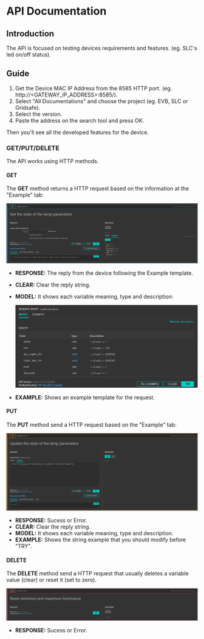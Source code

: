 # API Documentation

## Introduction

The API is focused on testing devices requirements and features. (eg. SLC's led on/off status).

## Guide

1. Get the Device MAC IP Address from the 8585 HTTP port. (eg. http://<GATEWAY_IP_ADDRESS>:8585/).
2. Select "All Documentations" and choose the project (eg. EVB, SLC or Gridsafe).
3. Select the version.
4. Paste the address on the search tool and press OK.

Then you'll see all the developed features for the device.

### GET/PUT/DELETE

The API works using HTTP methods. 

#### GET

The **GET** method returns a HTTP request based on the information at the "Example" tab:

![GET method](/Images/getAPI.png)

- **RESPONSE:** The reply from the device following the Example template.
- **CLEAR:** Clear the reply string.
- **MODEL:** It shows each variable meaning, type and description:

    ![Model Template](/Images/modelAPI.png)

- **EXAMPLE:** Shows an example template for the request.

#### PUT
The **PUT** method send a HTTP request based on the "Example" tab:

![PUT method](/Images/putAPI.png)

- **RESPONSE:** Sucess or Error.
- **CLEAR:** Clear the reply string.
- **MODEL:** It shows each variable meaning, type and description.
- **EXAMPLE:** Shows the string example that you should modify before "TRY".

#### DELETE
The **DELETE** method send a HTTP request that usually deletes a variable value (clear) or reset it (set to zero).

![DELETE method](/Images/deleteAPI.png)

- **RESPONSE:** Sucess or Error.
